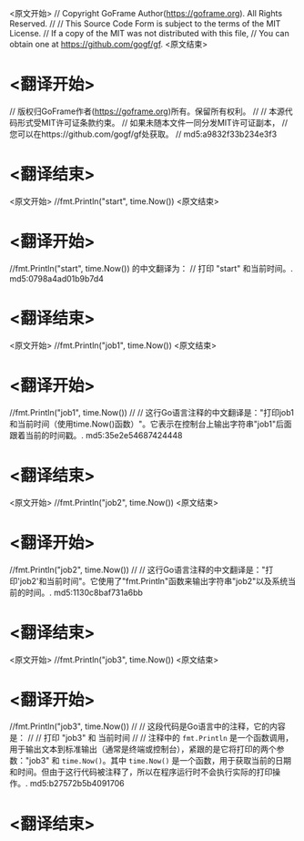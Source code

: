 
<原文开始>
// Copyright GoFrame Author(https://goframe.org). All Rights Reserved.
//
// This Source Code Form is subject to the terms of the MIT License.
// If a copy of the MIT was not distributed with this file,
// You can obtain one at https://github.com/gogf/gf.
<原文结束>

# <翻译开始>
// 版权归GoFrame作者(https://goframe.org)所有。保留所有权利。
//
// 本源代码形式受MIT许可证条款约束。
// 如果未随本文件一同分发MIT许可证副本，
// 您可以在https://github.com/gogf/gf处获取。
// md5:a9832f33b234e3f3
# <翻译结束>


<原文开始>
//fmt.Println("start", time.Now())
<原文结束>

# <翻译开始>
//fmt.Println("start", time.Now()) 的中文翻译为：
// 打印 "start" 和当前时间。. md5:0798a4ad01b9b7d4
# <翻译结束>


<原文开始>
//fmt.Println("job1", time.Now())
<原文结束>

# <翻译开始>
//fmt.Println("job1", time.Now()) 
// 
// 这行Go语言注释的中文翻译是："打印job1和当前时间（使用time.Now()函数）"。它表示在控制台上输出字符串"job1"后面跟着当前的时间戳。. md5:35e2e54687424448
# <翻译结束>


<原文开始>
//fmt.Println("job2", time.Now())
<原文结束>

# <翻译开始>
//fmt.Println("job2", time.Now()) 
// 
// 这行Go语言注释的中文翻译是："打印'job2'和当前时间"。它使用了"fmt.Println"函数来输出字符串"job2"以及系统当前的时间。. md5:1130c8baf731a6bb
# <翻译结束>


<原文开始>
//fmt.Println("job3", time.Now())
<原文结束>

# <翻译开始>
//fmt.Println("job3", time.Now()) 
// 
// 这段代码是Go语言中的注释，它的内容是：
// 
// 打印 "job3" 和 当前时间
// 
// 注释中的 `fmt.Println` 是一个函数调用，用于输出文本到标准输出（通常是终端或控制台），紧跟的是它将打印的两个参数："job3" 和 `time.Now()`。其中 `time.Now()` 是一个函数，用于获取当前的日期和时间。但由于这行代码被注释了，所以在程序运行时不会执行实际的打印操作。. md5:b27572b5b4091706
# <翻译结束>

